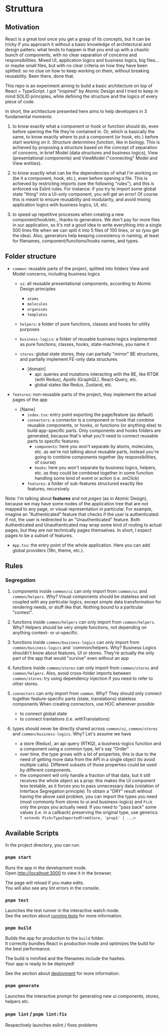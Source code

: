 # Struttura

## Motivation

React is a great tool once you get a grasp of its concepts, but it can be tricky if you approach it without a basic knowledge of architectural and design patters: what tends to happen is that you end up with a chaotic bunch of components, with no clear separation of concerns and responsibilities. Mixed UI, application logics and business logics, big files... or maybe small files, but with no clear criteria on how they have been splitted: so no clue on how to keep working on them, without breaking reusability. Been there, done that.

This repo is an experiment aiming to build a basic architecture on top of React + TypeScript. I got "inspired" by Atomic Design and I tried to keep in mind SOLID principles, while defining the structure and the logics of every piece of code.

In short, the architecture presented here aims to help developers in 3 fundamental moments:

1. to know exactly what a component or hook or function should do, even before opening the file they're contained in. Or, which is basically the same, to know exactly where to put a component (or hook, etc.) before start working on it. *Structure determines function*, like in biology. This is achieved by proposing a structure based on the concept of separation of concerns, in brief Model (data structures and business logics), View (presentational components) and ViewModel ("connecting" Model and View entities).

2. to know exactly what can be the dependencies of what I'm working on (be it a component, hook, etc.), even before opening a file. This is achieved by restricting imports (see the following "rules"), and this is enforced via Eslint rules. For instance: if you try to import some global state "thing" into a UI-only component, you will get an error! Of course this is meant to ensure reusability and modularity, and avoid mixing application logics with business logics, UI, etc.

3. to speed up repetitive processes when creating a new component/hook/etc., thanks to generators. We don't pay for more files in our application, so it's not a good idea to write everything into a single 500 lines file when we can split it into 5 files of 100 lines, or so (you get the idea). Also, generators help keeping consistency in naming, at least for filenames, component/functions/hooks names, and types.

## Folder structure

- `common`: reusable parts of the project, splitted into folders View and Model concerns, including business logics
    - `ui`: all reusable presentational components, according to Atomic Design principles
        - `atoms`
        - `molecules`
        - `organisms`
        - `templates`

    - `helpers`: a folder of pure functions, classes and hooks for utility purposes

    - `business-logics`: a folder of reusable business logics implemented as pure functions, classes, hooks, state-machines, you name it

    - `stores`: global state stores, they can partially "mirror" BE structures, and partially implement FE-only data structures
        - [domain]
            - api: queries and mutations interacting with the BE, like RTQK (with Redux), Apollo (GraphQL), React-Query, etc.
            - global states like Redux, Zustand, etc.

- `features`: non-reusable parts of the project, they implement the actual pages of the app
    - [Name]
        - `index.tsx`: entry point exporting the page/feature (as default)
        - `connectors`: a connector is a component or hook that combine reusable components, or hooks, or functions (or anything else) to build app-specific parts. Only components and hooks folders are generated, because that's what you'll need to connect reusable parts to specific features.
            - `components`: here you won't separate by atoms, molecules, etc. as we're not talking about reusable parts, instead you're going to combine components together (by responsibilities, of course)
            - `hooks`: here you won't separate by business logics, helpers, etc. as they could be combined together in some function handling some kind of event or action (i.e. onClick)
        - `features`: a folder of sub-features structured exactly like features, recursively

Note: I'm talking about **features** and not *pages* (as in Atomic Design), because we may have some nodes of the application tree that are not mapped to any page, or visual representation in particular. For example, imagine an "Authenticated" feature that checks if the user is authenticated: if not, the user is redirected to an "Unauthenticated" feature. Both Authenticated and Unauthenticated may wrap some kind of routing to actual pages, but they are not technically pages themselves. In short, I expect pages to be a *subset* of features.

- `App.tsx`: the entry point of the whole application. Here you can add global providers (18n, theme, etc.).

## Rules

### Segregation

1. components inside `common/ui` can only import from `common/ui` and `common/helpers`.
    Why? Visual components should be stateless and not coupled with any particular logics, except simple data transformation for rendering needs, or stuff like that. Nothing bound to a particular "context".

2. functions inside `common/helpers` can only import from `common/helpers`.
    Why? Helpers should be very simple functions, not depending on anything context- or ui-specific.

3. functions inside `common/business-logics` can only import from `common/business-logics` and `common/helpers.
    Why? Business Logics shouldn't know about features, UI or stores. They're actually the only part of the app that would "survive" even without an app

4. functions inside `common/stores` can only import from `common/stores` and `common/helpers`. Also, avoid cross-folder imports between `common/stores`: try using dependency injection if you need to refer to other stores.

6. `connectors` can only import from `common`.
    Why? They should only connect together feature-specific parts (state, translations) stateless components 
    When creating connectors, use HOC whenever possible
    - to connect global state
    - to connect tranlations (i.e. withTranslations)

7. types should never be directly shared across `common/ui`, `common/stores` and `common/business-logics`. 
    Why? Let's assume we have
    - a store (Redux), an api query (RTKQ), a business-logics function and a component using a common type, let's say "Order"
    - over time, the type grows with a lot of properties, this is due to the need of getting more data from the API in a single object (to avoid multiple calls). Different subsets of those properties could be used by different components.
    - the component will only handle a fraction of that data, but it still receives the whole object as a prop: this makes the UI component less testable, as it forces you to pass unnecessary data (violation of Interface Segregation principle)
    To obtain a "DRY" result without having the above said problem, you can import the types you need (most commonly from stores to ui and business-logics) and `Pick` only the props you actually need. If you need to "pass back" some values (i.e. in a callback) preserving the original type, use generics: `T extends Pick<TypeImportedFromStore, 'prop1' | ...>`

## Available Scripts

In the project directory, you can run:

### `pnpm start`

Runs the app in the development mode.\
Open [http://localhost:3000](http://localhost:3000) to view it in the browser.

The page will reload if you make edits.\
You will also see any lint errors in the console.

### `pnpm test`

Launches the test runner in the interactive watch mode.\
See the section about [running tests](https://facebook.github.io/create-react-app/docs/running-tests) for more information.

### `pnpm build`

Builds the app for production to the `build` folder.\
It correctly bundles React in production mode and optimizes the build for the best performance.

The build is minified and the filenames include the hashes.\
Your app is ready to be deployed!

See the section about [deployment](https://facebook.github.io/create-react-app/docs/deployment) for more information.

### `pnpm generate`

Launches the interactive prompt for generating new ui components, stores, helpers etc.

### `pnpm lint` / `pnpm lint:fix`

Respectively launches eslint / fixes problems